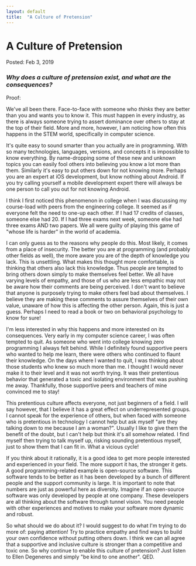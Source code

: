 ```yaml
---
layout: default
title:  "A Culture of Pretension"
---
```

<h1>A Culture of Pretension</h1>
<span class="post-meta">Posted: Feb 3, 2019</span>
<h3><i>Why does a culture of pretension exist, and what are the consequences?</i></h3>

Proof:

We've all been there. Face-to-face with someone who *thinks* they are better than you and wants you to know it. This must happen in every industry, as there is always someone trying to assert dominance over others to stay at the top of their field. More and more, however, I am noticing how often this happens in the STEM world, specifically in computer science.

It's quite easy to sound smarter than you actually are in programming. With so many technologies, languages, versions, and concepts it is impossible to know everything. By name-dropping some of these new and unknown topics you can easily fool others into believing you know a lot more than them. Similarly it's easy to put others down for not knowing more. Perhaps you are an expert at iOS development, but know nothing about Android. If you try calling yourself a mobile development expert there will always be one person to call you out for not knowing Android.

I think I first noticed this phenomenon in college when I was discussing my course-load with peers from the engineering college. It seemed as if everyone felt the need to one-up each other. If I had 17 credits of classes, someone else had 20. If I had three exams next week, someone else had three exams AND two papers. We all were guilty of playing this game of "whose life is harder" in the world of academia.

I can only guess as to the reasons why people do this. Most likely, it comes from a place of insecurity. The better you are at programming (and probably other fields as well), the more aware you are of the depth of knowledge you lack. This is unsettling. What makes this thought more comfortable, is thinking that others also lack this knowledge. Thus people are tempted to bring others down simply to make themselves feel better. We all have varying levels of empathy, and those of us who are less empathic may not be aware how their comments are being perceived. I don't want to believe that anyone is purposely trying to make others feel bad about themselves. I believe they are making these comments to assure themselves of their own value, unaware of how this is affecting the other person. Again, this is just a guess. Perhaps I need to read a book or two on behavioral psychology to know for sure!

I'm less interested in why this happens and more interested on its consequences. Very early in my computer science career, I was often tempted to quit. As someone who went into college knowing zero programming I always felt behind. While I definitely found supportive peers who wanted to help me learn, there were others who continued to flaunt their knowledge. On the days where I wanted to quit, I was thinking about those students who knew so much more than me. I thought I would never make it to their level and it was not worth trying. It was their pretentious behavior that generated a toxic and isolating environment that was pushing me away. Thankfully, those supportive peers and teachers of mine convinced me to stay!

This pretentious culture affects everyone, not just beginners of a field. I will say however, that I believe it has a great effect on underrepresented groups. I cannot speak for the experience of others, but when faced with someone who is pretentious in technology I cannot help but ask myself "are they talking down to me because I am a woman?". Usually I like to give them the benefit of the doubt, but I can't help but think it's all somehow related. I find myself then trying to talk myself up, risking sounding pretentious myself, just to show them that I can fit in. What a vicious cycle!

If you think about it rationally, it is a good idea to get more people interested and experienced in your field. The more support it has, the stronger it gets. A good programming-related example is open-source software. This software tends to be better as it has been developed by a bunch of different people and the support community is large. It is important to note that numbers are just as powerful here as diversity. Imagine if an open-source software was only developed by people at one company. These developers are all thinking about the software through tunnel vision. You need people with other experiences and motives to make your software more dynamic and robust.

So what should we do about it? I would suggest to do what I'm trying to do more of: paying attention! Try to practice empathy and find ways to build your own confidence without putting others down. I think we can all agree that a supportive and inclusive culture is stronger than a competitive and toxic one. So why continue to enable this culture of pretension? Just listen to Ellen Degeneres and simply "be kind to one another". QED.
